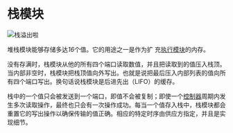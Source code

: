 # 栈模块
![栈溢出啦](item:tis3d:stack_module)

堆栈模块能够存储多达*16*个值。它的用途之一是作为扩 充[执行模块](execution_module.md)的内存。

没有存满时，栈模块从他的所有四个端口读取数值，并且把读取到的值压入栈顶。当内部非空时，栈模块把栈顶值向外写出。也就是说把最后压入内部列表的值向所有四个端口写出。换句话说栈模块是后进先出（LIFO）的缓存。

栈中的一个值只会被发送到一个端口，即值不会被复制；即使一个[控制器](../block/controller.md)周期内发生多次读取操作，最终也只会有一次操作成功。每当一个值存入栈中，栈模块都会重置它的写出操作以确保传输的值正确。相应的特定时序由供应方指定，并且是实现细节。
